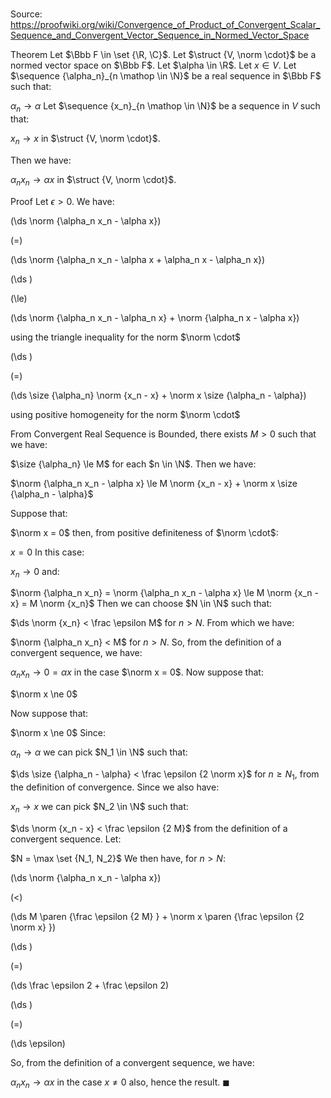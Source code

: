 # 

Source: https://proofwiki.org/wiki/Convergence_of_Product_of_Convergent_Scalar_Sequence_and_Convergent_Vector_Sequence_in_Normed_Vector_Space

Theorem
Let $\Bbb F \in \set {\R, \C}$.
Let $\struct {V, \norm \cdot}$ be a normed vector space on $\Bbb F$.
Let $\alpha \in \R$.
Let $x \in V$.
Let $\sequence {\alpha_n}_{n \mathop \in \N}$ be a real sequence in $\Bbb F$ such that: 

$\alpha_n \to \alpha$
Let $\sequence {x_n}_{n \mathop \in \N}$ be a sequence in $V$ such that:

$x_n \to x$
in $\struct {V, \norm \cdot}$. 

Then we have: 

$\alpha_n x_n \to \alpha x$
in $\struct {V, \norm \cdot}$.


Proof
Let $\epsilon > 0$.
We have: 














\(\ds \norm {\alpha_n x_n - \alpha x}\)

\(=\)







\(\ds \norm {\alpha_n x_n - \alpha x + \alpha_n x - \alpha_n x}\)




















\(\ds \)

\(\le\)







\(\ds \norm {\alpha_n x_n - \alpha_n x} + \norm {\alpha_n x - \alpha x}\)





using the triangle inequality for the norm $\norm \cdot$














\(\ds \)

\(=\)







\(\ds \size {\alpha_n} \norm {x_n - x} + \norm x \size {\alpha_n - \alpha}\)





using positive homogeneity for the norm $\norm \cdot$



From Convergent Real Sequence is Bounded, there exists $M > 0$ such that we have: 

$\size {\alpha_n} \le M$
for each $n \in \N$. 
Then we have: 

$\norm {\alpha_n x_n - \alpha x} \le M \norm {x_n - x} + \norm x \size {\alpha_n - \alpha}$

Suppose that: 

$\norm x = 0$
then, from positive definiteness of $\norm \cdot$: 

$x = 0$
In this case:

$x_n \to 0$
and:

$\norm {\alpha_n x_n} = \norm {\alpha_n x_n - \alpha x} \le M \norm {x_n - x} = M \norm {x_n}$
Then we can choose $N \in \N$ such that: 

$\ds \norm {x_n} < \frac \epsilon M$
for $n > N$.
From which we have: 

$\norm {\alpha_n x_n} < M$
for $n > N$. 
So, from the definition of a convergent sequence, we have: 

$\alpha_n x_n \to 0 = \alpha x$
in the case $\norm x = 0$.
Now suppose that: 

$\norm x \ne 0$

Now suppose that: 

$\norm x \ne 0$
Since: 

$\alpha_n \to \alpha$
we can pick $N_1 \in \N$ such that: 

$\ds \size {\alpha_n - \alpha} < \frac \epsilon {2 \norm x}$
for $n \ge N_1$, from the definition of convergence.
Since we also have: 

$x_n \to x$
we can pick $N_2 \in \N$ such that: 

$\ds \norm {x_n - x} < \frac \epsilon {2 M}$
from the definition of a convergent sequence.
Let:

$N = \max \set {N_1, N_2}$
We then have, for $n > N$: 














\(\ds \norm {\alpha_n x_n - \alpha x}\)

\(<\)







\(\ds M \paren {\frac \epsilon {2 M} } + \norm x \paren {\frac \epsilon {2 \norm x} }\)




















\(\ds \)

\(=\)







\(\ds \frac \epsilon 2 + \frac \epsilon 2\)




















\(\ds \)

\(=\)







\(\ds \epsilon\)









So, from the definition of a convergent sequence, we have: 

$\alpha_n x_n \to \alpha x$
in the case $x \ne 0$ also, hence the result.
$\blacksquare$





